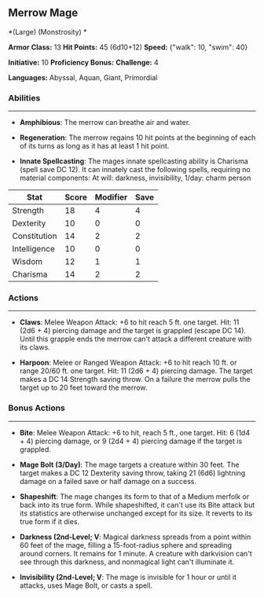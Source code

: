 ## Merrow Mage
*(Large) (Monstrosity) *

**Armor Class:** 13
**Hit Points:** 45 (6d10+12)
**Speed:** {"walk": 10, "swim": 40}

**Initiative:** 10
**Proficiency Bonus:**
**Challenge:** 4

**Languages:** Abyssal, Aquan, Giant, Primordial

### Abilities
 --- 
- **Amphibious**: The merrow can breathe air and water.

- **Regeneration**: The merrow regains 10 hit points at the beginning of each of its turns as long as it has at least 1 hit point.

- **Innate Spellcasting**: The mages innate spellcasting ability is Charisma (spell save DC 12). It can innately cast the following spells, requiring no material components: At will: darkness, invisibility, 1/day: charm person



| Stat | Score | Modifier | Save |
| ---- | ---- | ---- | ---- |
| Strength | 18 | 4 | 4 |
| Dexterity | 10 | 0 | 0 |
| Constitution | 14 | 2 | 2 |
| Intelligence | 10 | 0 | 0 |
| Wisdom | 12 | 1 | 1 |
| Charisma | 14 | 2 | 2 |

### Actions
 --- 
- **Claws**: Melee Weapon Attack: +6 to hit  reach 5 ft.  one target. Hit: 11 (2d6 + 4) piercing damage  and the target is grappled (escape DC 14). Until this grapple ends  the merrow can't attack a different creature with its claws.

- **Harpoon**: Melee or Ranged Weapon Attack: +6 to hit  reach 10 ft. or range 20/60 ft.  one target. Hit: 11 (2d6 + 4) piercing damage. The target makes a DC 14 Strength saving throw. On a failure  the merrow pulls the target up to 20 feet toward the merrow.

### Bonus Actions
 --- 
- **Bite**: Melee Weapon Attack: +6 to hit, reach 5 ft., one target. Hit: 6 (1d4 + 4) piercing damage, or 9 (2d4 + 4) piercing damage if the target is grappled.

- **Mage Bolt (3/Day)**: The mage targets a creature within 30 feet. The target makes a DC 12 Dexterity saving throw, taking 21 (6d6) lightning damage on a failed save or half damage on a success.

- **Shapeshift**: The mage changes its form to that of a Medium merfolk or back into its true form. While shapeshifted, it can't use its Bite attack but its statistics are otherwise unchanged except for its size. It reverts to its true form if it dies.

- **Darkness (2nd-Level; V**: Magical darkness spreads from a point within 60 feet of the mage, filling a 15-foot-radius sphere and spreading around corners. It remains for 1 minute. A creature with darkvision can't see through this darkness, and nonmagical light can't illuminate it.

- **Invisibility (2nd-Level; V**: The mage is invisible for 1 hour or until it attacks, uses Mage Bolt, or casts a spell.

